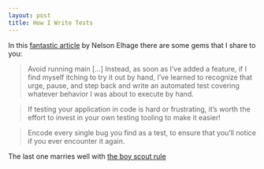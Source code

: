 ```yaml
---
layout: post
title: How I Write Tests
---
```


In this [fantastic article](https://blog.nelhage.com/2016/12/how-i-test/) by Nelson Elhage there are some gems that I share to you:

> Avoid running main [...] Instead, as soon as I’ve added a feature, if I find myself itching to try it out by hand, I’ve learned to recognize that urge, pause, and step back and write an automated test covering whatever behavior I was about to execute by hand.

> If testing your application in code is hard or frustrating, it’s worth the effort to invest in your own testing tooling to make it easier!

> Encode every single bug you find as a test, to ensure that you’ll notice if you ever encounter it again.

The last one marries well with [the boy scout rule](2017-01-02-boy-scout-rule.md)
